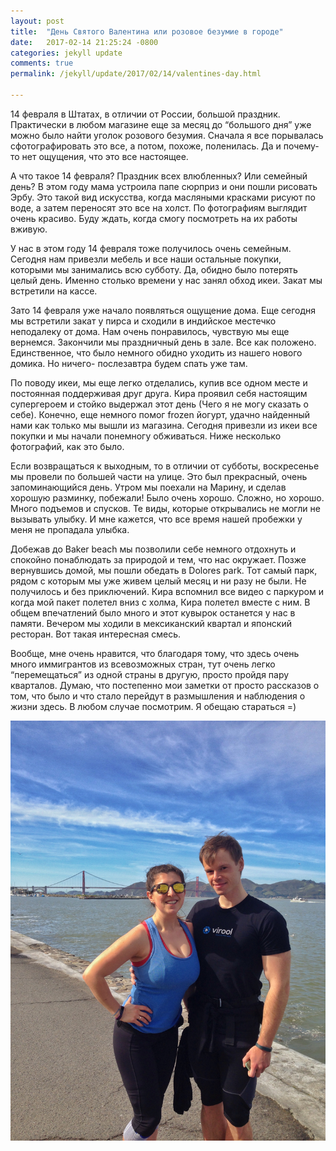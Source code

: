 ```yaml
---
layout: post
title:  "День Святого Валентина или розовое безумие в городе"
date:   2017-02-14 21:25:24 -0800
categories: jekyll update
comments: true
permalink: /jekyll/update/2017/02/14/valentines-day.html

---
```


14 февраля в Штатах, в отличии от России, большой праздник. Практически в  любом магазине еще за месяц до “большого дня” уже можно было найти уголок розового безумия. Сначала я все порывалась сфотографировать это все, а потом, похоже, поленилась. Да  и почему-то нет ощущения, что это все настоящее.

А что такое 14 февраля? <!--separate--> Праздник всех влюбленных? Или семейный день? В этом году мама устроила папе сюрприз и они пошли рисовать Эрбу. Это такой вид искусства, когда масляными красками рисуют по воде, а затем переносят это все на холст. По фотографиям выглядит очень красиво. Буду ждать, когда смогу посмотреть на их работы вживую. 

У нас в этом году 14 февраля тоже получилось очень семейным. Сегодня нам привезли мебель и все наши остальные покупки, которыми мы занимались всю субботу. Да, обидно было потерять целый день. Именно столько времени у нас занял обход икеи. Закат мы встретили на кассе. 

Зато 14 февраля уже начало появляться ощущение дома. Еще сегодня мы встретили  закат у пирса и сходили в индийское местечко неподалеку от дома. Нам очень понравилось, чувствую мы еще вернемся. Закончили мы праздничный день в зале. Все как положено. Единственное, что было немного обидно уходить из нашего нового домика. Но ничего- послезавтра будем спать уже там. 

По поводу икеи,  мы еще легко отделались, купив все одном месте и постоянная поддерживая друг друга. Кира проявил себя настоящим супергероем и стойко выдержал этот день (Чего я не могу сказать о себе). Конечно, еще немного помог frozen йогурт, удачно найденный нами как только мы вышли из магазина.
Сегодня привезли из икеи все покупки и мы начали понемногу обживаться. Ниже несколько фотографий, как это было. 

Если возвращаться к выходным, то в отличии от субботы, воскресенье мы провели по большей части на улице.  Это был прекрасный, очень запоминающийся день. Утром мы поехали на Марину, и сделав хорошую разминку, побежали! Было очень хорошо. Сложно, но хорошо. Много подъемов и спусков. Те виды, которые открывались не могли не вызывать улыбку. И мне кажется, что все время нашей пробежки у меня не пропадала улыбка. 

Добежав до Baker beach мы позволили себе немного отдохнуть и спокойно понаблюдать за природой и тем, что нас окружает. Позже вернувшись домой, мы пошли обедать в Dolores park. Тот самый парк, рядом с которым мы уже живем целый месяц и ни разу не были. Не получилось и без приключений. Кира вспомнил все видео с паркуром и когда мой пакет полетел вниз с холма, Кира полетел вместе с ним. В общем впечатлений было много и этот кувырок останется у нас в памяти. Вечером мы ходили в мексиканский квартал и японский ресторан. Вот такая интересная смесь. 

Вообще, мне очень нравится, что благодаря тому, что здесь очень много иммигрантов из всевозможных стран, тут очень легко “перемещаться” из одной страны в другую, просто пройдя пару кварталов.
Думаю, что постепенно мои заметки от просто рассказов о том, что было и что стало перейдут в размышления и наблюдения о жизни здесь. В любом случае посмотрим. Я обещаю стараться =)

![running](/assets/images/posts/2017-02-14-valentines-day/running.jpg)

 

